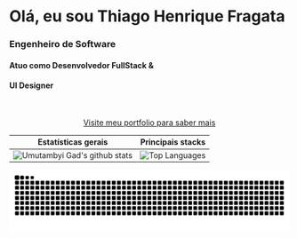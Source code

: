 <h1>Olá, eu sou Thiago Henrique Fragata</h1>
<h3>Engenheiro de Software</h4>
<h4>Atuo como Desenvolvedor FullStack &</h4>
<h4>UI Designer</h4>


<br/>

<p align="center">
<a href="https://portfolio.thiagofragata.vercel.app" target="blank">Visite meu portfolio para saber mais</a>
</p>

| Estatísticas gerais                                                                                                                                                     | Principais stacks                                                                                                                                                                 |
| ----------------------------------------------------------------------------------------------------------------------------------------------------------------------- | --------------------------------------------------------------------------------------------------------------------------------------------------------------------------------- |
| ![Umutambyi Gad's github stats](https://github-readme-stats.vercel.app/api?username=ThiagoFragata&show_icons=true&hide_border=true&count_private=true&theme=tokyonight) | ![Top Languages](https://github-readme-stats.vercel.app/api/top-langs/?username=ThiagoFragata&langs_count=10&count_private=true&hide_border=true&theme=tokyonight&layout=compact) |
 
![Snake animation](https://github.com/ThiagoFragata/ThiagoFragata/blob/output/github-contribution-grid-snake.svg)
